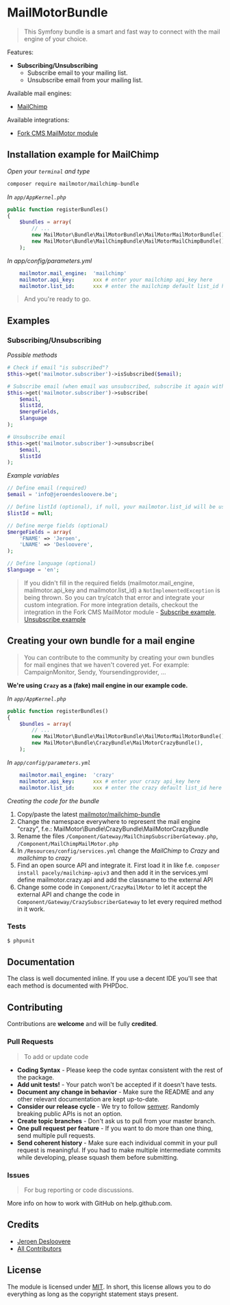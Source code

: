 # MailMotorBundle

> This Symfony bundle is a smart and fast way to connect with the mail engine of your choice.

Features:
* **Subscribing/Unsubscribing**
    - Subscribe email to your mailing list.
    - Unsubscribe email from your mailing list.

Available mail engines:
* [MailChimp](https://github.com/mailmotor/mailchimp-bundle)

Available integrations:
* [Fork CMS MailMotor module](https://github.com/mailmotor/fork-cms-module-mailmotor)

## Installation example for MailChimp

*Open your `terminal` and type*
```bash
composer require mailmotor/mailchimp-bundle
```

*In `app/AppKernel.php`*
```php
public function registerBundles()
{
    $bundles = array(
        // ...
        new MailMotor\Bundle\MailMotorBundle\MailMotorMailMotorBundle(),
        new MailMotor\Bundle\MailChimpBundle\MailMotorMailChimpBundle(),
    );
```

*In app/config/parameters.yml*
```yaml
    mailmotor.mail_engine:  'mailchimp'
    mailmotor.api_key:      xxx # enter your mailchimp api_key here
    mailmotor.list_id:      xxx # enter the mailchimp default list_id here
```

> And you're ready to go.

## Examples

### Subscribing/Unsubscribing

*Possible methods*
```php
# Check if email "is subscribed"?
$this->get('mailmotor.subscriber')->isSubscribed($email);

# Subscribe email (when email was unsubscribed, subscribe it again without complaining)
$this->get('mailmotor.subscriber')->subscribe(
    $email,
    $listId,
    $mergeFields,
    $language
);

# Unsubscribe email
$this->get('mailmotor.subscriber')->unsubscribe(
    $email,
    $listId
);
```

*Example variables*
```php
// Define email (required)
$email = 'info@jeroendesloovere.be';

// Define listId (optional), if null, your mailmotor.list_id will be used
$listId = null;

// Define merge fields (optional)
$mergeFields = array(
    'FNAME' => 'Jeroen',
    'LNAME' => 'Desloovere',
);

// Define language (optional)
$language = 'en';
```

>If you didn't fill in the required fields (mailmotor.mail_engine, mailmotor.api_key and mailmotor.list_id) a `NotImplementedException` is being thrown. So you can try/catch that error and integrate your custom integration. For more integration details, checkout the integration in the Fork CMS MailMotor module - [Subscribe example](https://github.com/mailmotor/fork-cms-module-mailmotor/blob/master/src/Frontend/Modules/MailMotor/Actions/Subscribe.php#L108-L152), [Unsubscribe example](https://github.com/mailmotor/fork-cms-module-mailmotor/blob/master/src/Frontend/Modules/MailMotor/Actions/Unsubscribe.php#L112-L158)

## Creating your own bundle for a mail engine

> You can contribute to the community by creating your own bundles for mail engines that we haven't covered yet. For example: CampaignMonitor, Sendy, Yoursendingprovider, ...

**We're using `Crazy` as a (fake) mail engine in our example code.**

*In `app/AppKernel.php`*
```php
public function registerBundles()
{
    $bundles = array(
        // ...
        new MailMotor\Bundle\MailMotorBundle\MailMotorMailMotorBundle(),
        new MailMotor\Bundle\CrazyBundle\MailMotorCrazyBundle(),
    );
```

*In `app/config/parameters.yml`*
```yaml
    mailmotor.mail_engine:  'crazy'
    mailmotor.api_key:      xxx # enter your crazy api_key here
    mailmotor.list_id:      xxx # enter the crazy default list_id here
```

*Creating the code for the bundle*

1. Copy/paste the latest [mailmotor/mailchimp-bundle](https://github.com/mailmotor/mailchimp-bundle)
2. Change the namespace everywhere to represent the mail engine "crazy", f.e.: MailMotor\Bundle\CrazyBundle\MailMotorCrazyBundle
3. Rename the files `/Component/Gateway/MailChimpSubscriberGateway.php`, `/Component/MailChimpMailMotor.php`
4. In `/Resources/config/services.yml` change the *MailChimp* to *Crazy* and *mailchimp* to *crazy*
5. Find an open source API and integrate it. First load it in like f.e. `composer install pacely/mailchimp-apiv3` and then add it in the services.yml define mailmotor.crazy.api and add the classname to the external API
6. Change some code in `Component/CrazyMailMotor` to let it accept the external API and change the code in `Component/Gateway/CrazySubscriberGateway` to let every required method in it work.

### Tests

``` bash
$ phpunit
```

## Documentation

The class is well documented inline. If you use a decent IDE you'll see that each method is documented with PHPDoc.

## Contributing

Contributions are **welcome** and will be fully **credited**.

### Pull Requests

> To add or update code

- **Coding Syntax** - Please keep the code syntax consistent with the rest of the package.
- **Add unit tests!** - Your patch won't be accepted if it doesn't have tests.
- **Document any change in behavior** - Make sure the README and any other relevant documentation are kept up-to-date.
- **Consider our release cycle** - We try to follow [semver](http://semver.org/). Randomly breaking public APIs is not an option.
- **Create topic branches** - Don't ask us to pull from your master branch.
- **One pull request per feature** - If you want to do more than one thing, send multiple pull requests.
- **Send coherent history** - Make sure each individual commit in your pull request is meaningful. If you had to make multiple intermediate commits while developing, please squash them before submitting.

### Issues

> For bug reporting or code discussions.

More info on how to work with GitHub on help.github.com.

## Credits

- [Jeroen Desloovere](https://github.com/jeroendesloovere)
- [All Contributors](https://github.com/mailmotor/mailmotor-bundle/contributors)

## License

The module is licensed under [MIT](./LICENSE.md). In short, this license allows you to do everything as long as the copyright statement stays present.
